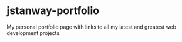 # jstanway-portfolio
My personal portfolio page with links to all my latest and greatest web development projects.
